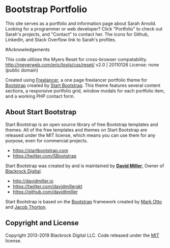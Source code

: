 # Bootstrap Portfolio

This site serves as a portfolio and information page about Sarah Arnold. Looking for a programmer or web developer?  Click "Portfolio" to check out Sarah's projects, and "Contact" to contact her. The icons for Github, LinkedIn, and Stack Overflow link to Sarah's profiles.

#Acknowledgements 

This code utilizes the Myers Reset for cross-browser compatability.
http://meyerweb.com/eric/tools/css/reset/    v2.0 | 20110126     License: none (public domain)

Created using [Freelancer](http://startbootstrap.com/template-overviews/freelancer/), a one page freelancer portfolio theme for [Bootstrap](http://getbootstrap.com/) created by [Start Bootstrap](http://startbootstrap.com/). This theme features several content sections, a responsive portfolio grid, window modals for each portfolio item, and a working PHP contact form.


## About Start Bootstrap

Start Bootstrap is an open source library of free Bootstrap templates and themes. All of the free templates and themes on Start Bootstrap are released under the MIT license, which means you can use them for any purpose, even for commercial projects.

* https://startbootstrap.com
* https://twitter.com/SBootstrap

Start Bootstrap was created by and is maintained by **[David Miller](http://davidmiller.io/)**, Owner of [Blackrock Digital](http://blackrockdigital.io/).

* http://davidmiller.io
* https://twitter.com/davidmillerskt
* https://github.com/davidtmiller

Start Bootstrap is based on the [Bootstrap](http://getbootstrap.com/) framework created by [Mark Otto](https://twitter.com/mdo) and [Jacob Thorton](https://twitter.com/fat).

## Copyright and License

Copyright 2013-2019 Blackrock Digital LLC. Code released under the [MIT](https://github.com/BlackrockDigital/startbootstrap-freelancer/blob/gh-pages/LICENSE) license.

